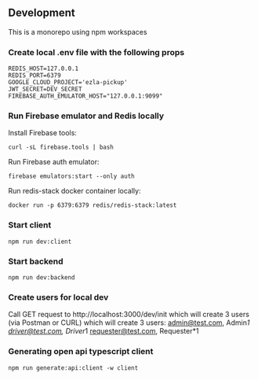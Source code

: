 ## Development

This is a monorepo using npm workspaces

### Create local .env file with the following props
```
REDIS_HOST=127.0.0.1
REDIS_PORT=6379
GOOGLE_CLOUD_PROJECT='ezla-pickup'
JWT_SECRET=DEV_SECRET
FIREBASE_AUTH_EMULATOR_HOST="127.0.0.1:9099"
```

### Run Firebase emulator and Redis locally
Install Firebase tools:
```
curl -sL firebase.tools | bash
```
Run Firebase auth emulator:
```
firebase emulators:start --only auth
```

Run redis-stack docker container locally:
```
docker run -p 6379:6379 redis/redis-stack:latest
```

### Start client
```
npm run dev:client
```

### Start backend
```
npm run dev:backend
```

### Create users for local dev
Call GET request to http://localhost:3000/dev/init which will create 3 users (via Postman or CURL) which will create 3 users:
admin@test.com, Admin*1
driver@test.com, Driver*1
requester@test.com, Requester*1
### Generating open api typescript client
```
npm run generate:api:client -w client
```
